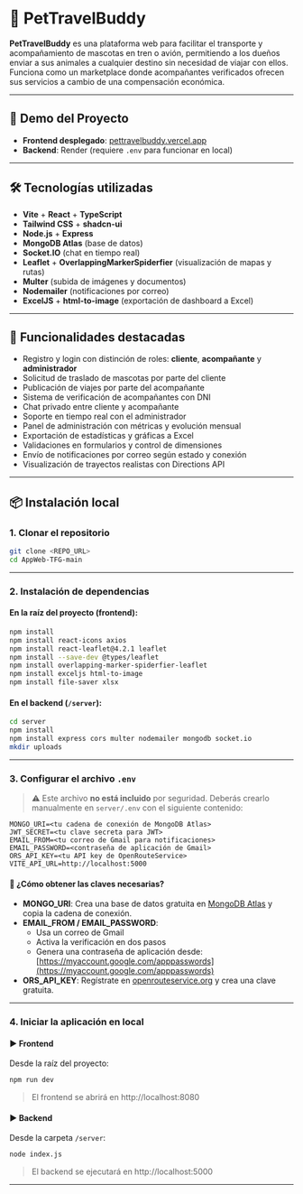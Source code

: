 # 🐾 PetTravelBuddy

**PetTravelBuddy** es una plataforma web para facilitar el transporte y acompañamiento de mascotas en tren o avión, permitiendo a los dueños enviar a sus animales a cualquier destino sin necesidad de viajar con ellos. Funciona como un marketplace donde acompañantes verificados ofrecen sus servicios a cambio de una compensación económica.

---

## 🔗 Demo del Proyecto

- **Frontend desplegado**: [pettravelbuddy.vercel.app](https://pettravelbuddy.vercel.app)
- **Backend**: Render (requiere `.env` para funcionar en local)

---

## 🛠 Tecnologías utilizadas

- **Vite** + **React** + **TypeScript**
- **Tailwind CSS** + **shadcn-ui**
- **Node.js** + **Express**
- **MongoDB Atlas** (base de datos)
- **Socket.IO** (chat en tiempo real)
- **Leaflet** + **OverlappingMarkerSpiderfier** (visualización de mapas y rutas)
- **Multer** (subida de imágenes y documentos)
- **Nodemailer** (notificaciones por correo)
- **ExcelJS** + **html-to-image** (exportación de dashboard a Excel)

---

## 🧪 Funcionalidades destacadas

- Registro y login con distinción de roles: **cliente**, **acompañante** y **administrador**
- Solicitud de traslado de mascotas por parte del cliente
- Publicación de viajes por parte del acompañante
- Sistema de verificación de acompañantes con DNI
- Chat privado entre cliente y acompañante
- Soporte en tiempo real con el administrador
- Panel de administración con métricas y evolución mensual
- Exportación de estadísticas y gráficas a Excel
- Validaciones en formularios y control de dimensiones
- Envío de notificaciones por correo según estado y conexión
- Visualización de trayectos realistas con Directions API

---

## 📦 Instalación local

### 1. Clonar el repositorio

```bash
git clone <REPO_URL>
cd AppWeb-TFG-main
```

---

### 2. Instalación de dependencias

#### En la raíz del proyecto (frontend):

```bash
npm install
npm install react-icons axios
npm install react-leaflet@4.2.1 leaflet
npm install --save-dev @types/leaflet
npm install overlapping-marker-spiderfier-leaflet
npm install exceljs html-to-image
npm install file-saver xlsx
```

#### En el backend (`/server`):

```bash
cd server
npm install
npm install express cors multer nodemailer mongodb socket.io
mkdir uploads
```

---

### 3. Configurar el archivo `.env`

> ⚠️ Este archivo **no está incluido** por seguridad. Deberás crearlo manualmente en `server/.env` con el siguiente contenido:

```env
MONGO_URI=<tu cadena de conexión de MongoDB Atlas>
JWT_SECRET=<tu clave secreta para JWT>
EMAIL_FROM=<tu correo de Gmail para notificaciones>
EMAIL_PASSWORD=<contraseña de aplicación de Gmail>
ORS_API_KEY=<tu API key de OpenRouteService>
VITE_API_URL=http://localhost:5000
```

#### 🔑 ¿Cómo obtener las claves necesarias?

- **MONGO_URI**: Crea una base de datos gratuita en [MongoDB Atlas](https://www.mongodb.com/cloud/atlas) y copia la cadena de conexión.
- **EMAIL_FROM / EMAIL_PASSWORD**:
  - Usa un correo de Gmail
  - Activa la verificación en dos pasos
  - Genera una contraseña de aplicación desde: [https://myaccount.google.com/apppasswords](https://myaccount.google.com/apppasswords)
- **ORS_API_KEY**: Regístrate en [openrouteservice.org](https://openrouteservice.org/dev/#/signup) y crea una clave gratuita.

---

### 4. Iniciar la aplicación en local

#### ▶️ Frontend

Desde la raíz del proyecto:

```bash
npm run dev
```

> El frontend se abrirá en http://localhost:8080 

#### ▶️ Backend

Desde la carpeta `/server`:

```bash
node index.js
```

> El backend se ejecutará en http://localhost:5000

---

